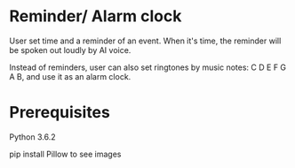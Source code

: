 # Reminder/ Alarm clock
User set time and a reminder of an event. When it's time, the reminder will be spoken out loudly by AI voice.

Instead of reminders, user can also set ringtones by music notes: C D E F G A B, and use it as an alarm clock.

# Prerequisites
Python 3.6.2

pip install Pillow to see images
